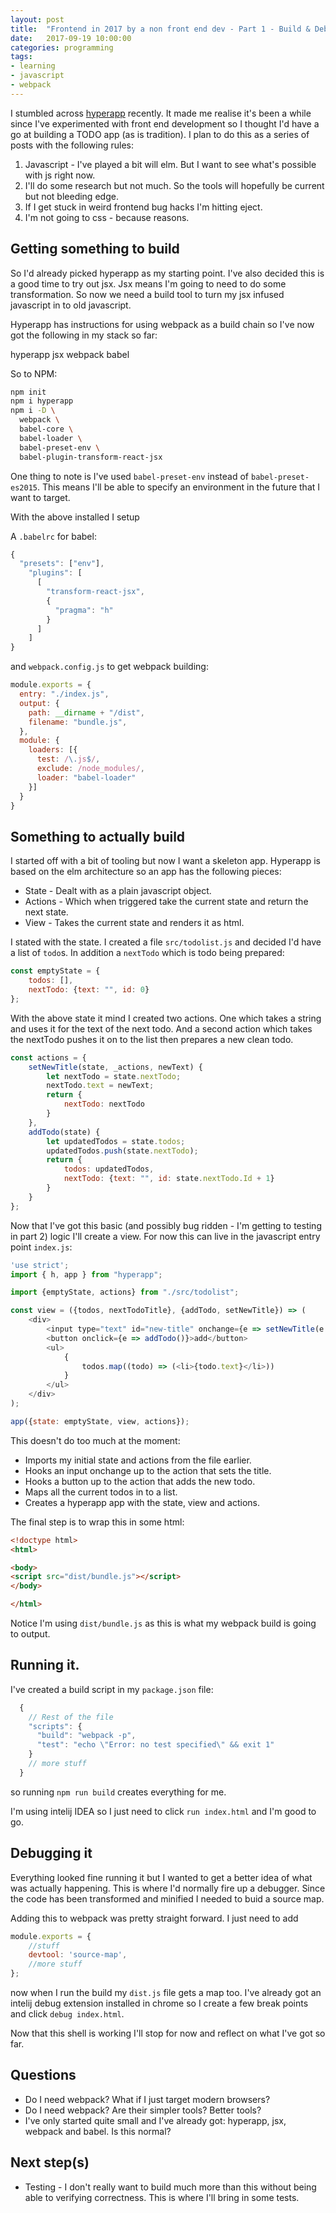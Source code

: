 ```yaml
---
layout: post
title:  "Frontend in 2017 by a non front end dev - Part 1 - Build & Debug"
date:   2017-09-19 10:00:00
categories: programming
tags:
- learning
- javascript
- webpack
---
```


I stumbled across [hyperapp][repo-hyperapp] recently. It made me realise it's been
a while since I've experimented with front end development so I thought I'd have a go
at building a TODO app (as is tradition). I plan to do this as a series of posts with
the following rules:

1. Javascript - I've played a bit will elm. But I want to see what's possible with js right now.
2. I'll do some research but not much. So the tools will hopefully be current but not bleeding edge.
3. If I get stuck in weird frontend bug hacks I'm hitting eject.
4. I'm not going to css - because reasons.

## Getting something to build
So I'd already picked hyperapp as my starting point. I've also decided this is a good time
to try out jsx. Jsx means I'm going to need to do some transformation. So now we need a build tool to
turn my jsx infused javascript in to old javascript.

Hyperapp has instructions for using webpack as a build chain so I've now
got the following in my stack so far:

hyperapp
jsx
webpack
babel

So to NPM:
```bash
npm init
npm i hyperapp
npm i -D \
  webpack \
  babel-core \
  babel-loader \
  babel-preset-env \
  babel-plugin-transform-react-jsx
```

One thing to note is I've used `babel-preset-env` instead of `babel-preset-es2015`.
This means I'll be able to specify an environment in the future that I want to target.

With the above installed I setup

A `.babelrc` for babel:

```js
{
  "presets": ["env"],
    "plugins": [
      [
        "transform-react-jsx",
        {
          "pragma": "h"
        }
      ]
    ]
}
```
and `webpack.config.js` to get webpack building:

```js
module.exports = {
  entry: "./index.js",
  output: {
    path: __dirname + "/dist",
    filename: "bundle.js",
  },
  module: {
    loaders: [{
      test: /\.js$/,
      exclude: /node_modules/,
      loader: "babel-loader"
    }]
  }
}
```

## Something to actually build
I started off with a bit of tooling but now I want a skeleton app.
Hyperapp is based on the elm architecture so an app has the following pieces:

* State - Dealt with as a plain javascript object.
* Actions - Which when triggered take the current state and return the next state.
* View - Takes the current state and renders it as html.

I stated with the state. I created a file `src/todolist.js` and decided 
I'd have a list of `todo`s. 
In addition a `nextTodo` which is todo being prepared:

```js
const emptyState = {
    todos: [],
    nextTodo: {text: "", id: 0}
};

```

With the above state it mind I created two actions. One which takes a
string and uses it for the text of the next todo. And a second action
which takes the nextTodo pushes it on to the list then prepares a new clean
todo.

```js
const actions = {
    setNewTitle(state, _actions, newText) {
        let nextTodo = state.nextTodo;
        nextTodo.text = newText;
        return {
            nextTodo: nextTodo
        }
    },
    addTodo(state) {
        let updatedTodos = state.todos;
        updatedTodos.push(state.nextTodo);
        return {
            todos: updatedTodos,
            nextTodo: {text: "", id: state.nextTodo.Id + 1}
        }
    }
};
```

Now that I've got this basic (and possibly bug ridden - I'm getting to testing in part 2)
logic I'll create a view. For now this can live in the javascript entry point `index.js`:

```js
'use strict';
import { h, app } from "hyperapp";

import {emptyState, actions} from "./src/todolist";

const view = ({todos, nextTodoTitle}, {addTodo, setNewTitle}) => (
    <div>
        <input type="text" id="new-title" onchange={e => setNewTitle(e.target.value)}/>
        <button onclick={e => addTodo()}>add</button>
        <ul>
            {
                todos.map((todo) => (<li>{todo.text}</li>))
            }
        </ul>
    </div>
);

app({state: emptyState, view, actions});
```

This doesn't do too much at the moment:
 
  * Imports my initial state and actions from the file earlier.
  * Hooks an input onchange up to the action that sets the title.
  * Hooks a button up to the action that adds the new todo.
  * Maps all the current todos in to a list.
  * Creates a hyperapp app with the state, view and actions.
  
The final step is to wrap this in some html:

```html
<!doctype html>
<html>

<body>
<script src="dist/bundle.js"></script>
</body>

</html>
```

Notice I'm using `dist/bundle.js` as this is what my webpack build is going to output.

## Running it.
I've created a build script in my `package.json` file:
```js
  {
    // Rest of the file
    "scripts": {
      "build": "webpack -p",
      "test": "echo \"Error: no test specified\" && exit 1"
    }
    // more stuff
  }
```

so running `npm run build` creates everything for me.

I'm using intelij IDEA so I just need to click `run index.html` and I'm good to go.

## Debugging it
Everything looked fine running it but I wanted to get a better idea of what was
actually happening. This is where I'd normally fire up a debugger. Since the code
has been transformed and minified I needed to buid a source map.

Adding this to webpack was pretty straight forward. I just need to add
```js
module.exports = {
    //stuff
    devtool: 'source-map',
    //more stuff
};
```
now when I run the build my `dist.js` file gets a map too. I've already got an intelij 
debug extension installed in chrome so I create a few break points and 
click `debug index.html`.
 
Now that this shell is working I'll stop for now and reflect on what I've got so far.
 
## Questions
  * Do I need webpack? What if I just target modern browsers?
  * Do I need webpack? Are their simpler tools? Better tools?
  * I've only started quite small and I've already got: hyperapp, jsx, webpack and babel. Is this normal?
  
  
## Next step(s)
  * Testing - I don't really want to build much more than this without being able to verifying 
              correctness. This is where I'll bring in some tests.

[repo-hyperapp]: https://github.com/hyperapp/hyperapp